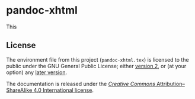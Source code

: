 # pandoc-xhtml

This

## License

The environment file from this project (`pandoc-xhtml.tex`) is licensed to the public under the GNU General Public License; either [version 2](https://www.gnu.org/licenses/gpl-2.0.html), or (at your option) any [later version](https://www.gnu.org/licenses/gpl.html).

The documentation is released under the [_Creative Commons_ Attribution–ShareAlike 4.0 International license](https://creativecommons.org/licenses/by-sa/4.0/).
